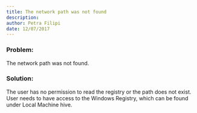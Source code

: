 ```yaml
---
title: The network path was not found
description: 
author: Petra Filipi
date: 12/07/2017
---
```


### Problem:
The network path was not found.

### Solution:
The user has no permission to read the registry or the path does not exist. User needs to have access to the Windows Registry, which can be found under Local Machine hive.
